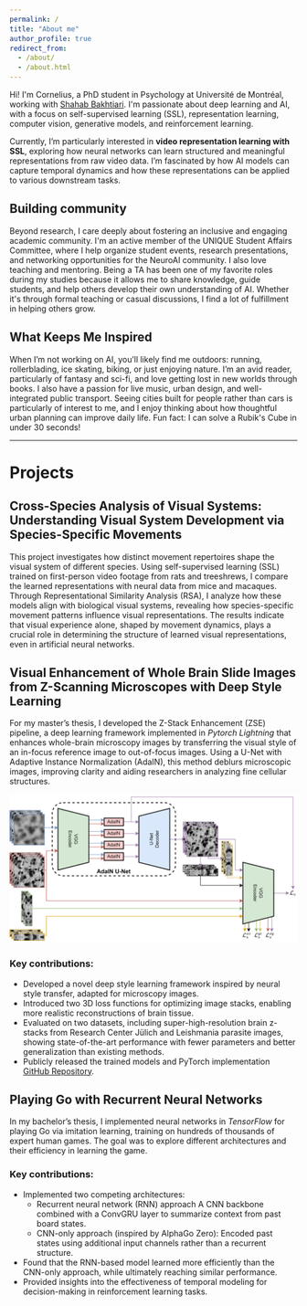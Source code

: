 ```yaml
---
permalink: /
title: "About me"
author_profile: true
redirect_from: 
  - /about/
  - /about.html
---
```


Hi! I'm Cornelius, a PhD student in Psychology at Université de Montréal, working with [Shahab Bakhtiari](https://mila.quebec/en/directory/shahab-bakhtiari). I'm passionate about deep learning and AI, with a focus on self-supervised learning (SSL), representation learning, computer vision, generative models, and reinforcement learning.

Currently, I’m particularly interested in **video representation learning with SSL**, exploring how neural networks can learn structured and meaningful representations from raw video data. I’m fascinated by how AI models can capture temporal dynamics and how these representations can be applied to various downstream tasks.

## Building community

Beyond research, I care deeply about fostering an inclusive and engaging academic community. I'm an active member of the UNIQUE Student Affairs Committee, where I help organize student events, research presentations, and networking opportunities for the NeuroAI community. I also love teaching and mentoring. Being a TA has been one of my favorite roles during my studies because it allows me to share knowledge, guide students, and help others develop their own understanding of AI. Whether it's through formal teaching or casual discussions, I find a lot of fulfillment in helping others grow.

## What Keeps Me Inspired

When I’m not working on AI, you’ll likely find me outdoors: running, rollerblading, ice skating, biking, or just enjoying nature. I’m an avid reader, particularly of fantasy and sci-fi, and love getting lost in new worlds through books. I also have a passion for live music, urban design, and well-integrated public transport. Seeing cities built for people rather than cars is particularly of interest to me, and I enjoy thinking about how thoughtful urban planning can improve daily life. Fun fact: I can solve a Rubik's Cube in under 30 seconds!

---

# Projects

## Cross-Species Analysis of Visual Systems: Understanding Visual System Development via Species-Specific Movements

This project investigates how distinct movement repertoires shape the visual system of different species. Using self-supervised learning (SSL) trained on first-person video footage from rats and treeshrews, I compare the learned representations with neural data from mice and macaques. Through Representational Similarity Analysis (RSA), I analyze how these models align with biological visual systems, revealing how species-specific movement patterns influence visual representations. The results indicate that visual experience alone, shaped by movement dynamics, plays a crucial role in determining the structure of learned visual representations, even in artificial neural networks.  


## Visual Enhancement of Whole Brain Slide Images from Z-Scanning Microscopes with Deep Style Learning

For my master’s thesis, I developed the Z-Stack Enhancement (ZSE) pipeline, a deep learning framework implemented in *Pytorch Lightning* that enhances whole-brain microscopy images by transferring the visual style of an in-focus reference image to out-of-focus images. Using a U-Net with Adaptive Instance Normalization (AdaIN), this method deblurs microscopic images, improving clarity and aiding researchers in analyzing fine cellular structures.  

![Training Pipeline](https://github.com/ccrijnen/Z-Stack-Enhancement/raw/main/reports/method/training.png)

### **Key contributions:**  
* Developed a novel deep style learning framework inspired by neural style transfer, adapted for microscopy images.  
* Introduced two 3D loss functions for optimizing image stacks, enabling more realistic reconstructions of brain tissue.  
* Evaluated on two datasets, including super-high-resolution brain z-stacks from Research Center Jülich and Leishmania parasite images, showing state-of-the-art performance with fewer parameters and better generalization than existing methods.  
* Publicly released the trained models and PyTorch implementation [GitHub Repository](https://github.com/ccrijnen/Z-Stack-Enhancement).  


## Playing Go with Recurrent Neural Networks

In my bachelor’s thesis, I implemented neural networks in *TensorFlow* for playing Go via imitation learning, training on hundreds of thousands of expert human games. The goal was to explore different architectures and their efficiency in learning the game.  

### **Key contributions:**  
* Implemented two competing architectures:  
  * Recurrent neural network (RNN) approach A CNN backbone combined with a ConvGRU layer to summarize context from past board states.  
  * CNN-only approach (inspired by AlphaGo Zero): Encoded past states using additional input channels rather than a recurrent structure.  
* Found that the RNN-based model learned more efficiently than the CNN-only approach, while ultimately reaching similar performance.  
* Provided insights into the effectiveness of temporal modeling for decision-making in reinforcement learning tasks.  
